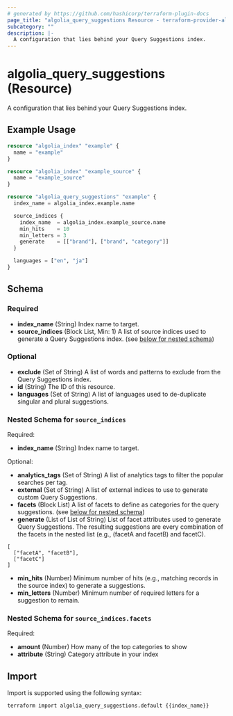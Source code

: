 ```yaml
---
# generated by https://github.com/hashicorp/terraform-plugin-docs
page_title: "algolia_query_suggestions Resource - terraform-provider-algolia"
subcategory: ""
description: |-
  A configuration that lies behind your Query Suggestions index.
---
```


# algolia_query_suggestions (Resource)

A configuration that lies behind your Query Suggestions index.

## Example Usage

```terraform
resource "algolia_index" "example" {
  name = "example"
}

resource "algolia_index" "example_source" {
  name = "example_source"
}

resource "algolia_query_suggestions" "example" {
  index_name = algolia_index.example.name

  source_indices {
    index_name  = algolia_index.example_source.name
    min_hits    = 10
    min_letters = 3
    generate    = [["brand"], ["brand", "category"]]
  }

  languages = ["en", "ja"]
}
```

<!-- schema generated by tfplugindocs -->
## Schema

### Required

- **index_name** (String) Index name to target.
- **source_indices** (Block List, Min: 1) A list of source indices used to generate a Query Suggestions index. (see [below for nested schema](#nestedblock--source_indices))

### Optional

- **exclude** (Set of String) A list of words and patterns to exclude from the Query Suggestions index.
- **id** (String) The ID of this resource.
- **languages** (Set of String) A list of languages used to de-duplicate singular and plural suggestions.

<a id="nestedblock--source_indices"></a>
### Nested Schema for `source_indices`

Required:

- **index_name** (String) Index name to target.

Optional:

- **analytics_tags** (Set of String) A list of analytics tags to filter the popular searches per tag.
- **external** (Set of String) A list of external indices to use to generate custom Query Suggestions.
- **facets** (Block List) A list of facets to define as categories for the query suggestions. (see [below for nested schema](#nestedblock--source_indices--facets))
- **generate** (List of List of String) List of facet attributes used to generate Query Suggestions. The resulting suggestions are every combination of the facets in the nested list 
(e.g., (facetA and facetB) and facetC).
```
[
  ["facetA", "facetB"],
  ["facetC"]
]
```
- **min_hits** (Number) Minimum number of hits (e.g., matching records in the source index) to generate a suggestions.
- **min_letters** (Number) Minimum number of required letters for a suggestion to remain.

<a id="nestedblock--source_indices--facets"></a>
### Nested Schema for `source_indices.facets`

Required:

- **amount** (Number) How many of the top categories to show
- **attribute** (String) Category attribute in your index

## Import

Import is supported using the following syntax:

```shell
terraform import algolia_query_suggestions.default {{index_name}}
```
